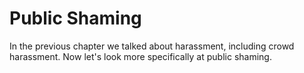 # Public Shaming

In the previous chapter we talked about harassment, including crowd harassment. Now let's look more specifically at public shaming.

```{tableofcontents}
```
